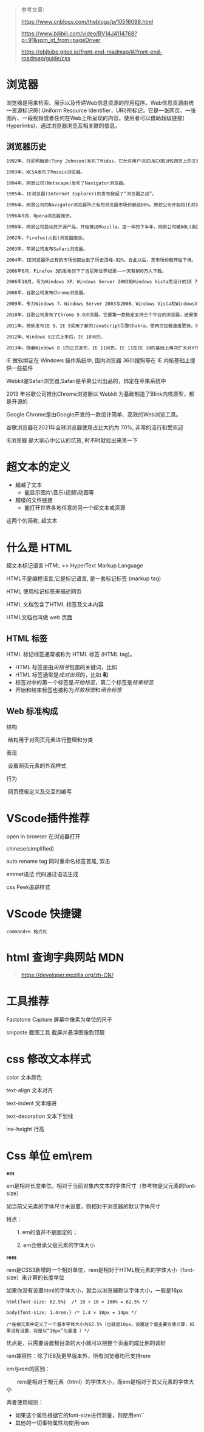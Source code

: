 >  参考文章:
>
> https://www.cnblogs.com/theblogs/p/10516098.html
>
> https://www.bilibili.com/video/BV14J4114768?p=91&spm_id_from=pageDriver
>
> https://objtube.gitee.io/front-end-roadmap/#/front-end-roadmap/guide/css

# 浏览器

浏览器是用来检索、展示以及传递Web信息资源的应用程序。Web信息资源由统一资源标识符( Uniform Resource Identifier，URI)所标记，它是一张网页、一张图片、一段视频或者任何在Web上所呈现的内容。使用者可以借助超级链接( Hyperlinks)，通过浏览器浏览互相关联的信息。



## 浏览器历史

```html
1992年，托尼哟翰逊(Tony Johnson)发布了Midas，它允许用户浏览UNIX和VMS网页上的文档。

1993年，NCSA发布了Mosaic浏览器。

1994年，网景公司(Netscape)发布了Navigator浏览器。

1995年，IE浏览器(Internet Explorer)的发布掀起了“浏览器之战”。

1996年，网景公司的Navigator浏览器所占有的浏览器市场份额达86%。微软公司开始将IE浏览器整合到OS(操作系统)中。

1996年9月，Opera浏览器面世。

1998年，网景公司启动其开源产品，开始推出Mozilla。这一年的下半年，网景公司被AOL(美国在线服务公司)收购。

2002年，Firefox(火狐)浏览器面世。

2003年，苹果公司发布Safari浏览器。

2004年，IE浏览器所占有的市场份额达到了历史顶峰-92%。自此以后，其市场份额开始下滑。

2006年6月，Firefox 3的发布创下了吉尼斯世界纪录——一天有800万人下载。

2006年10月，专为Windows XP、Windows Server 2003和Windows Vista而设计的IE 7面世。

2008年，谷歌公司发布Chrome浏览器。

2009年，专为Windows 7、Windows Server 2003与2008、Windows Vista和WindowsXP设计的IE 8面世。同年，Firefox 3.5面世。它是第一款支持多点触控的浏览器。

2010年，谷歌公司发布了Chrome 5.0浏览器。它是第一款稳定支持三个平台的浏览器，还是第一款有书签同步功能(bookmark synchronization)的浏览器。

2011年，微软发布IE 9，IE 9采用了新的JavaScript引擎Chakra，使网页加载速度更快，同时利用显卡GPU加速文字和图形的渲染，使CPU的负担大大减轻。另外，IE 9开始支持HTML5和CSS3。

2012年，Windows 8正式上市后，IE 10问世。

2013年，随着Windows 8.1的正式发布，IE 11问世。IE 11在IE 10的基础上再次扩大对HTML5和CSS3的支持，如支持HTML5拖放、HTML5全屏、CSS边框图、视频码率控制、视频字幕隐藏、媒体加密、WebGL等，使得IE 11全面支持HTML5新特性 [7] 。
```



IE 微软绑定在 Windows 操作系统中, 国内浏览器 360\搜狗等在 IE 内核基础上提供一些插件

Webkit是Safari浏览器,Safari是苹果公司出品的，绑定在苹果系统中

2013 年谷歌公司推出Chrome浏览器以 Webkit 为基础制造了Blink内核原型，都是开源的

Google Chrome是由Google开发的一款设计简单、高效的Web浏览工具。

谷歌浏览器在2021年全球浏览器使用占比大约为 70%, 非常的流行和受欢迎

IE浏览器 是大家心中公认的坑货, 时不时就拉出来黑一下



# 超文本的定义

- 超越了文本
  - 能显示图片\音乐\视频\动画等
- 超级的文件链接
  - 能打开世界各地任意的另一个超文本或资源

这两个的简称, 超文本



# 什么是 HTML

超文本标记语言 HTML >> HyperText Markup Language



HTML不是编程语言,它是标记语言, 是一套标记标签 (markup tag)

HTML 使用标记标签来描述网页 

HTML 文档包含了HTML 标签及文本内容 

HTML文档也叫做 web 页面



## HTML 标签

HTML 标记标签通常被称为 HTML 标签 (HTML tag)。

- HTML 标签是由*尖括号*包围的关键词，比如 <html>
- HTML 标签通常是*成对出现*的，比如 <b> 和 </b>
- 标签对中的第一个标签是*开始标签*，第二个标签是*结束标签*
- 开始和结束标签也被称为*开放标签*和*闭合标签*



## Web 标准构成

结构

​	结构用于对网页元素进行整理和分类 

表现

​	设置网页元素的外观样式

行为

​	网页模板定义及交互的编写





# VScode插件推荐

open in browser 在浏览器打开

chinese(simplified)

auto rename tag 同时重命名标签首尾, 双击

emmet语法 代码通过语法生成

css Peek追踪样式



# VScode 快捷键

`command+k 格式化`



# html 查询字典网站 MDN

>  https://developer.mozilla.org/zh-CN/



# 工具推荐

Faststone Capture 屏幕中像素为单位的尺子

snipaste 截图工具 截屏并悬浮图像到顶层



# css 修改文本样式

color 文本颜色

text-align 文本对齐

text-indent 文本缩进

text-decoration 文本下划线

ine-height 行高



# Css 单位 em\rem

**em**

em是相对长度单位。相对于当前对象内文本的字体尺寸（参考物是父元素的font-size）

如当前父元素的字体尺寸未设置，则相对于浏览器的默认字体尺寸

特点：

　　1. em的值并不是固定的；

　　2. em会继承父级元素的字体大小

 

**rem**

rem是CSS3新增的一个相对单位，rem是相对于HTML根元素的字体大小（font-size）来计算的长度单位

如果你没有设置html的字体大小，就会以浏览器默认字体大小，一般是16px

```
html{font-size: 62.5%}  /* 10 ÷ 16 × 100% = 62.5% */

body{font-size: 1.4rem;} /* 1.4 × 10px = 14px */

/*在根元素中定义了一个基本字体大小为62.5%（也就是10px。设置这个值主要方便计算，如果没有设置，将是以“16px”为基准 ）*/
```

优点是，只需要设置根目录的大小就可以把整个页面的成比例的调好

rem兼容性：除了IE8及更早版本外，所有浏览器均已支持rem

em与rem的区别：

　　rem是相对于根元素（html）的字体大小，而em是相对于其父元素的字体大小

两者使用规则：

- 如果这个属性根据它的font-size进行测量，则使用em``
- 其他的一切事物属性均使用rem






